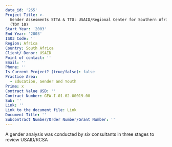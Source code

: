 ```yaml
---
data_id: '265'
Project Title: >-
  Gender Assesments STTA & TTO: USAID/Regional Center for Southern Africa, RCSA
  (TDY 10)
Start Year: '2003'
End Year: '2003'
ISO3 Code: ''
Region: Africa
Country: South Africa
Client/ Donor: USAID
Point of contact: ''
Email: ''
Phone: ''
Is Current Project? (true/false): false
Practice Area:
  - Education, Gender and Youth
Prime: x
Contract Value USD: ''
Contract Number: GEW-I-01-02-00019-00
Sub: ''
Link: ''
Link to the document file: Link
Document Title: ''
Subcontract Number/Order Number/Grant Number: ''
---
```


A gender analysis was conducted by six consultants in three stages to review USAID/RCSA